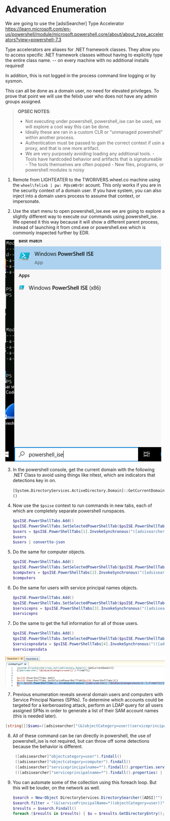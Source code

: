 # Advanced Enumeration

We are going to use the [adsiSearcher] Type Accelerator
https://learn.microsoft.com/en-us/powershell/module/microsoft.powershell.core/about/about_type_accelerators?view=powershell-7.3

Type accelerators are aliases for .NET framework classes. They allow you to access specific .NET framework classes without having to explicitly type the entire class name. -- on every machine with no additional installs required!

In addition, this is not logged in the process command line logging or by sysmon.

This can all be done as a domain user, no need for elevated privileges.  To prove that point we will use the felixb user who does not have any admin groups assigned.

> **OPSEC NOTES**:
> - Not executing under powershell, powershell_ise can be used, we will explore a cool way this can be done.
> - Ideally these are ran in a custom CLR or "unmanaged powershell" within another process.
> - Authentication must be passed to gain the correct context if usin a proxy, and that is one more artifact.
> - We are very purposely avoiding loading any additional tools.
    - Tools have hardcoded behavior and artifacts that is signatureable
    - The tools themselves are often popped
    - New files, programs, or powershell modules is noisy



1. Remote from LIGHTEATER to the TWORIVERS.wheel.co machine using the `wheel\felixb | pw: P@ssW0rD!`  acount.  This only works if you are in the security context of a domain user.  If you have system, you can also inject into a domain users process to assume that context, or impersonate.
   
2. Use the start menu to open powershell_ise.exe we are going to explore a slightly different way to execute our commands using powershell_ise.  We opened it this way because it will show a different parent process, instead of launching it from cmd.exe or powershell.exe which is commonly inspected further by EDR.

![Open ISE](./powershell_ise.png)

3. In the powershell console, get the current domain with the following .NET Class to avoid using things like nltest, which are indicators that detections key in on. 

    `[System.DirectoryServices.ActiveDirectory.Domain]::GetCurrentDomain()` 



4. Now use the `$psise` context to run commands in new tabs, each of which are completely separate powershell runspaces.

    ```powershell
    $psISE.PowerShellTabs.Add()
    $psISE.PowerShellTabs.SetSelectedPowerShellTab($psISE.PowerShellTabs[0])
    $users = $psISE.PowerShellTabs[1].InvokeSynchronous("([adsisearcher]`'(&(objectCategory=user))`').findall()")
    $users
    $users | convertto-json
    ```

4. Do the same for computer objects.
    ```powershell
    $psISE.PowerShellTabs.Add()
    $psISE.PowerShellTabs.SetSelectedPowerShellTab($psISE.PowerShellTabs[0])
    $computers = $psISE.PowerShellTabs[2].InvokeSynchronous("([adsisearcher]`'(&(objectCategory=Computer))`').findall()")
    $computers
    ```

5. Do the same for users with service principal names objects.
    ```powershell
    $psISE.PowerShellTabs.Add()
    $psISE.PowerShellTabs.SetSelectedPowerShellTab($psISE.PowerShellTabs[0])
    $servicepns = $psISE.PowerShellTabs[3].InvokeSynchronous("([adsisearcher]`'serviceprincipalname=*`').findall().properties.serviceprincipalname")
    $servicepns
    ```
6. Do the same to get the full information for all of those users.
    ```powershell
    $psISE.PowerShellTabs.Add()
    $psISE.PowerShellTabs.SetSelectedPowerShellTab($psISE.PowerShellTabs[0])
    $servicepnsdata = $psISE.PowerShellTabs[4].InvokeSynchronous("(([adsisearcher]`'serviceprincipalname=*`'`).findall().properties)")
    $servicepnsdata
    ```

![PS AD Enumeration](./powershell-enum.png)


7. Previous enumeration reveals several domain users and computers with Service Principal Names (SPNs). To determine which accounts could be targeted for a kerberoasting attack, perform an LDAP query for all users assigned SPNs in order to generate a list of their SAM account names (this is needed later).  

```powershell
[string[]]$sams=([adsisearcher]"(&(objectCategory=user)(serviceprincipalname=*))").findall()|%{$_.properties["samaccountname"]};$sams
```


8. All of these command can be ran directly in powershell, the use of powershell_ise is not required, but can throw off some detections because the behavior is different.
   
   ```ps1
    ([adsisearcher]"objectcategory=user").findall()
    ([adsisearcher]"objectcategory=computer").findall()
    ([adsisearcher]"serviceprincipalname=*").findall().properties.serviceprincipalname
    (([adsisearcher]"serviceprincipalname=*").findall().properties) | fl
   ```
   
9. You can automate some of the collection using this foreach loop. But this will be louder, on the network as well.
 
    ```ps1
    $search = New-Object DirectoryServices.DirectorySearcher([ADSI]"") 
    $search.filter = "(&(servicePrincipalName=*)(objectCategory=user))" 
    $results = $search.Findall() 
    foreach ($results in $results) { $u = $results.GetDirectoryEntry(); $u.name; $u.samaccountname; foreach ($s in $u.servicePrincipalName) { $s; } Write-Host "---";}
    ```

